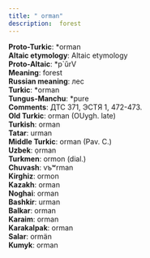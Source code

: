```yaml
---
title: " orman"
description:  forest
---
```


<strong>Proto-Turkic</strong>:  *orman<br>
<strong>Altaic etymology</strong>:  Altaic etymology<br>
<strong> Proto-Altaic</strong>:  *p`ŭrV<br>
<strong>Meaning</strong>:  forest<br>
<strong>Russian meaning</strong>:  лес<br>
<strong>Turkic</strong>:  *orman<br>
<strong>Tungus-Manchu</strong>:  *pure<br>
<strong>Comments</strong>:  ДТС 371, ЭСТЯ 1, 472-473.<br>
<strong>Old Turkic</strong>:  orman (OUygh. late)<br>
<strong>Turkish</strong>:  orman<br>
<strong>Tatar</strong>:  urman<br>
<strong>Middle Turkic</strong>:  orman (Pav. C.)<br>
<strong>Uzbek</strong>:  ọrman<br>
<strong>Turkmen</strong>:  ormon (dial.)<br>
<strong>Chuvash</strong>:  vъʷrman<br>
<strong>Kirghiz</strong>:  ormon<br>
<strong>Kazakh</strong>:  orman<br>
<strong>Noghai</strong>:  orman<br>
<strong>Bashkir</strong>:  urman<br>
<strong>Balkar</strong>:  orman<br>
<strong>Karaim</strong>:  orman<br>
<strong>Karakalpak</strong>:  orman<br>
<strong>Salar</strong>:  ormän<br>
<strong>Kumyk</strong>:  orman<br>


